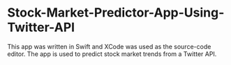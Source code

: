 # Stock-Market-Predictor-App-Using-Twitter-API
This app was written in Swift and XCode was used as the source-code editor. The app is used to predict stock market trends from a Twitter API. 
